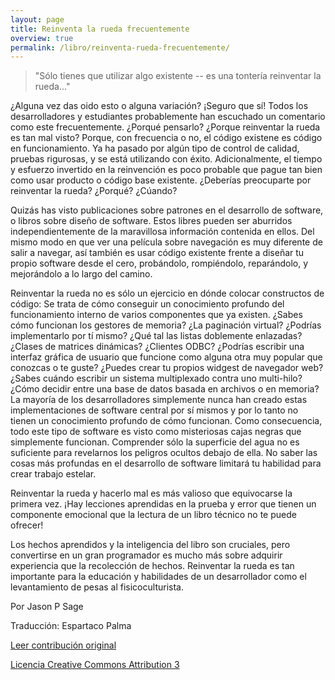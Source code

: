 ```yaml
---
layout: page
title: Reinventa la rueda frecuentemente
overview: true
permalink: /libro/reinventa-rueda-frecuentemente/
---
```


> "Sólo tienes que utilizar algo existente -- es una tontería reinventar la rueda..."

¿Alguna vez das oido esto o alguna variación? ¡Seguro que sí! Todos los desarrolladores y estudiantes probablemente han escuchado un comentario como este frecuentemente. ¿Porqué pensarlo? ¿Porque reinventar la rueda es tan mal visto? Porque, con frecuencia o no, el código existene es código en funcionamiento. Ya ha pasado por algún tipo de control de calidad, pruebas rigurosas, y se está utilizando con éxito. Adicionalmente, el tiempo y esfuerzo invertido en la reinvención es poco probable que pague tan bien como usar producto o código base existente. ¿Deberías preocuparte por reinventar la rueda? ¿Porqué? ¿Cúando?

Quizás has visto publicaciones sobre patrones en el desarrollo de software, o libros sobre diseño de software. Estos libres pueden ser aburridos independientemente de la maravillosa información contenida en ellos. Del mismo modo en que ver una película sobre navegación es muy diferente de salir a navegar, así también es usar código existente frente a diseñar tu propio software desde el cero, probándolo, rompiéndolo, reparándolo, y mejorándolo a lo largo del camino.

Reinventar la rueda no es sólo un ejercicio en dónde colocar constructos de código: Se trata de cómo conseguir un conocimiento profundo del funcionamiento interno de varios componentes que ya existen. ¿Sabes cómo funcionan los gestores de memoria? ¿La paginación virtual? ¿Podrías implementarlo por tí mismo? ¿Qué tal las listas doblemente enlazadas? ¿Clases de matrices dinámicas? ¿Clientes ODBC? ¿Podrías escribir una interfaz gráfica de usuario que funcione como alguna otra muy popular que conozcas o te guste? ¿Puedes crear tu propios widgest de navegador web? ¿Sabes cuándo escribir un sistema multiplexado contra uno multi-hilo? ¿Cómo decidir entre una base de datos basada en archivos o en memoria? La mayoría de los desarrolladores simplemente nunca han creado estas implementaciones de software central por sí mismos y por lo tanto no tienen un conocimiento profundo de cómo funcionan. Como consecuencia, todo este tipo de software es visto como misteriosas cajas negras que simplemente funcionan. Comprender sólo la superficie del agua no es suficiente para revelarnos los peligros ocultos debajo de ella. No saber las cosas más profundas en el desarrollo de software limitará tu habilidad para crear trabajo estelar.

Reinventar la rueda y hacerlo mal es más valioso que equivocarse la primera vez. ¡Hay lecciones aprendidas en la prueba y error que tienen un componente emocional que la lectura de un libro técnico no te puede ofrecer!

Los hechos aprendidos y la inteligencia del libro son cruciales, pero convertirse en un gran programador es mucho más sobre adquirir experiencia que  la recolección de hechos. Reinventar la rueda es tan importante para la educación y habilidades de un desarrollador como el levantamiento de pesas al fisicoculturista.

Por Jason P Sage 

Traducción: Espartaco Palma

[Leer contribución original](http://programmer.97things.oreilly.com/wiki/index.php/Reinvent_the_Wheel_Often)

[Licencia Creative Commons Attribution 3](http://creativecommons.org/licenses/by/3.0/us/deed.es)